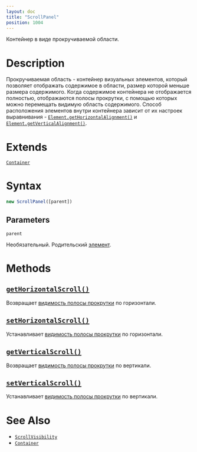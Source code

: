 ```yaml
---
layout: doc
title: "ScrollPanel"
position: 1004
---
```


Контейнер в виде прокручиваемой области.

# Description

Прокручиваемая область - контейнер визуальных элементов, который позволяет отображать содержимое в
области, размер которой меньше размера содержимого. Когда содержимое контейнера не отображается
полностью, отображаются полосы прокрутки, с помощью которых можно перемещать видимую область
содержимого. Способ расположения элементов внутри контейнера зависит от их настроек выравнивания -
[`Element.getHorizontalAlignment()`](../../KeyConcepts/Element/Element.getHorizontalAlignment/)
и [`Element.getVerticalAlignment()`](../../KeyConcepts/Element/Element.getVerticalAlignment/).

# Extends

[`Container`](../../KeyConcepts/Container/)

# Syntax

```js
new ScrollPanel([parent])
```

## Parameters

`parent`

Необязательный. Родительский [элемент](../../KeyConcepts/Element/).

# Methods

## [`getHorizontalScroll()`](ScrollPanel.getHorizontalScroll/)

Возвращает [видимость полосы прокрутки](ScrollVisibility/) по горизонтали.

## [`setHorizontalScroll()`](ScrollPanel.setHorizontalScroll/)

Устанавливает [видимость полосы прокрутки](ScrollVisibility/) по горизонтали.

## [`getVerticalScroll()`](ScrollPanel.getVerticalScroll/)

Возвращает [видимость полосы прокрутки](ScrollVisibility/) по вертикали.

## [`setVerticalScroll()`](ScrollPanel.setVerticalScroll/)

Устанавливает [видимость полосы прокрутки](ScrollVisibility/) по вертикали.

# See Also

* [`ScrollVisibility`](ScrollVisibility/)
* [`Container`](../../KeyConcepts/Container/)
